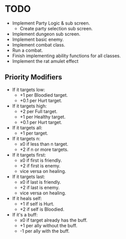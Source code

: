 # TODO

- Implement Party Logic & sub screen.
    - Create party selection sub screen.
- Implement dungeon sub screen.
- Implement basic enemy.
- Implement combat class.
- Run a combat.
- Finish implementing ability functions for all classes.
- Implement the rat amulet effect

## Priority Modifiers

- If it targets low:
    - +1 per Bloodied target.
    - +0.1 per Hurt target.
- If it targets high:
    - +2 per Full target.
    - +1 per Healthy target.
    - +0.1 per Hurt target.
- If it targets all:
    - +1 per target.
- If it targets n:
    - x0 if less than n target.
    - +2 if n or more targets.
- If it targets first:
    - x0 if first is friendly.
    - +2 if first is enemy.
    - vice versa on healing.
- If it targets last:
    - x0 if last is friendly.
    - +2 if last is enemy.
    - vice versa on healing.
- If it heals self:
    - +1 if self is Hurt.
    - +2 if self is Bloodied.
- If it's a buff:
    - x0 if target already has the buff.
    - +1 per ally without the buff.
    - -1 per ally with the buff.
